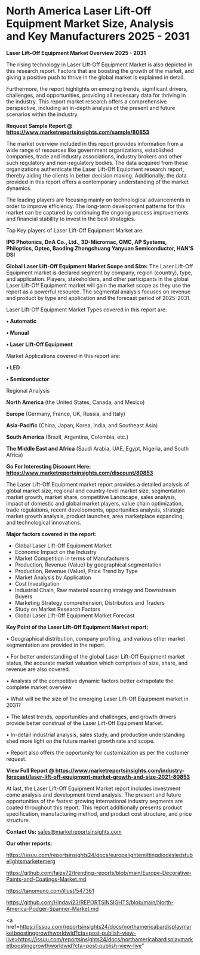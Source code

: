 # North America Laser Lift-Off Equipment Market Size, Analysis and Key Manufacturers 2025 - 2031

<Strong> Laser Lift-Off Equipment Market Overview 2025 - 2031</strong>

The rising technology in Laser Lift-Off Equipment Market is also depicted in this research report. Factors that are boosting the growth of the market, and giving a positive push to thrive in the global market is explained in detail.

Furthermore, the report highlights on emerging trends, significant drivers, challenges, and opportunities, providing all necessary data for thriving in the industry. This report market research offers a comprehensive perspective, including an in-depth analysis of the present and future scenarios within the industry.

<strong>Request Sample Report @ <a href=https://www.marketreportsinsights.com/sample/80853>https://www.marketreportsinsights.com/sample/80853</a></strong>

The market overview included in this report provides information from a wide range of resources like government organizations, established companies, trade and industry associations, industry brokers and other such regulatory and non-regulatory bodies. The data acquired from these organizations authenticate the Laser Lift-Off Equipment research report, thereby aiding the clients in better decision making. Additionally, the data provided in this report offers a contemporary understanding of the market dynamics.

The leading players are focusing mainly on technological advancements in order to improve efficiency. The long-term development patterns for this market can be captured by continuing the ongoing process improvements and financial stability to invest in the best strategies.

Top Key players of Laser Lift-Off Equipment Market are:

<strong>IPG Photonics, DnA Co., Ltd., 3D-Micromac, QMC, AP Systems, Philoptics, Optec, Baoding Zhongchuang Yanyuan Semiconductor, HAN&#39;S DSI</strong>

<strong><b>Global Laser Lift-Off Equipment Market Scope and Size:</b></strong>
The Laser Lift-Off Equipment market is declared segment by company, region (country), type, and application. Players, stakeholders, and other participants in the global Laser Lift-Off Equipment market will gain the market scope as they use the report as a powerful resource. The segmental analysis focuses on revenue and product by type and application and the forecast period of 2025-2031.

Laser Lift-Off Equipment Market Types covered in this report are:

<strong>• Automatic

• Manual

• Laser Lift-Off Equipment</strong>

Market Applications covered in this report are:

<strong>• LED

• Semiconductor</strong> 

Regional Analysis

<strong>North America</strong> (the United States, Canada, and Mexico)

<strong>Europe</strong> (Germany, France, UK, Russia, and Italy)

<strong>Asia-Pacific</strong> (China, Japan, Korea, India, and Southeast Asia)

<strong>South America</strong> (Brazil, Argentina, Colombia, etc.)

<strong>The Middle East and Africa</strong> (Saudi Arabia, UAE, Egypt, Nigeria, and South Africa)

<strong>Go For Interesting Discount Here: <a href=https://www.marketreportsinsights.com/discount/80853>https://www.marketreportsinsights.com/discount/80853</a></strong>

The Laser Lift-Off Equipment market report provides a detailed analysis of global market size, regional and country-level market size, segmentation market growth, market share, competitive Landscape, sales analysis, impact of domestic and global market players, value chain optimization, trade regulations, recent developments, opportunities analysis, strategic market growth analysis, product launches, area marketplace expanding, and technological innovations.

<strong><b>Major factors covered in the report:</b></strong>
<ul>
  <li>Global Laser Lift-Off Equipment Market </li>
  <li>Economic Impact on the Industry</li>
  <li>Market Competition in terms of Manufacturers</li>
  <li>Production, Revenue (Value) by geographical segmentation</li>
  <li>Production, Revenue (Value), Price Trend by Type</li>
  <li>Market Analysis by Application</li>
  <li>Cost Investigation</li>
  <li>Industrial Chain, Raw material sourcing strategy and Downstream Buyers</li>
  <li>Marketing Strategy comprehension, Distributors and Traders</li>
  <li>Study on Market Research Factors</li>
  <li>Global Laser Lift-Off Equipment Market Forecast</li>
</ul>

<strong><b>Key Point of the Laser Lift-Off Equipment Market report:</b></strong>

• Geographical distribution, company profiling, and various other market segmentation are provided in the report.

• For better understanding of the global Laser Lift-Off Equipment market status, the accurate market valuation which comprises of size, share, and revenue are also covered.

• Analysis of the competitive dynamic factors better extrapolate the complete market overview

• What will be the size of the emerging Laser Lift-Off Equipment market in 2031?

• The latest trends, opportunities and challenges, and growth drivers provide better construal of the Laser Lift-Off Equipment Market.

• In-detail industrial analysis, sales study, and production understanding shed more light on the future market growth rate and scope.

• Report also offers the opportunity for customization as per the customer request.

<strong><b>View Full Report @ <a href=https://www.marketreportsinsights.com/industry-forecast/laser-lift-off-equipment-market-growth-and-size-2021-80853>https://www.marketreportsinsights.com/industry-forecast/laser-lift-off-equipment-market-growth-and-size-2021-80853</a></b></strong>


At last, the Laser Lift-Off Equipment Market report includes investment come analysis and development trend analysis. The present and future opportunities of the fastest growing international industry segments are coated throughout this report. This report additionally presents product specification, manufacturing method, and product cost structure, and price structure.

<strong>Contact Us:</strong>
sales@marketreportsinsights.com

<strong>Our other reports:</strong>

<a href=https://issuu.com/reportsinsights24/docs/europelightemittingdiodesledstubelightsmarketemerg>https://issuu.com/reportsinsights24/docs/europelightemittingdiodesledstubelightsmarketemerg</a>

<a href=https://github.com/faizy72/trending-reports/blob/main/Europe-Decorative-Paints-and-Coatings-Market.md>https://github.com/faizy72/trending-reports/blob/main/Europe-Decorative-Paints-and-Coatings-Market.md</a>

<a href=https://tanomuno.com/illust/547361>https://tanomuno.com/illust/547361</a>

<a href=https://github.com/Hindavi23/REPORTSINSIGHTS/blob/main/North-America-Podger-Spanner-Market.md>https://github.com/Hindavi23/REPORTSINSIGHTS/blob/main/North-America-Podger-Spanner-Market.md</a>

<a href=https://issuu.com/reportsinsights24/docs/northamericabardisplaymarketboostinggrowthworldwid?cta=post-publish-view-live>https://issuu.com/reportsinsights24/docs/northamericabardisplaymarketboostinggrowthworldwid?cta=post-publish-view-live</a>"
